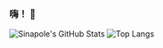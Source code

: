 ### 嗨！ 👋

![Sinapole's GitHub Stats](https://github-readme-stats.vercel.app/api?username=Sinapole&show_icons=true&count-private=true&bg_color=29B3A3,368AA6,4A65B5)
![Top Langs](https://github-readme-stats.vercel.app/api/top-langs/?username=Sinapole&layout=compact)
